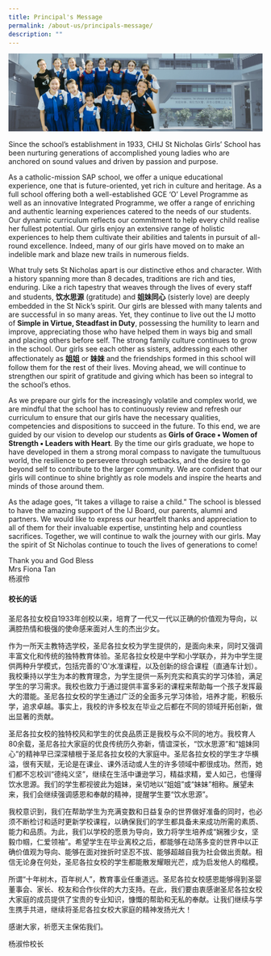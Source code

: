 ```yaml
---
title: Principal's Message
permalink: /about-us/principals-message/
description: ""
---
```

![About Us](/images/Banner%20Photos/subpage%2001%20about%20us.jpg)

Since the school’s establishment in 1933, CHIJ St Nicholas Girls’ School has been nurturing generations of accomplished young ladies who are anchored on sound values and driven by passion and purpose. 

As a catholic-mission SAP school, we offer a unique educational experience, one that is future-oriented, yet rich in culture and heritage. As a full school offering both a well-established GCE ‘O’ Level Programme as well as an innovative Integrated Programme, we offer a range of enriching and authentic learning experiences catered to the needs of our students. Our dynamic curriculum reflects our commitment to help every child realise her fullest potential. Our girls enjoy an extensive range of holistic experiences to help them cultivate their abilities and talents in pursuit of all-round excellence. Indeed, many of our girls have moved on to make an indelible mark and blaze new trails in numerous fields.   

What truly sets St Nicholas apart is our distinctive ethos and character. With a history spanning more than 8 decades, traditions are rich and ties, enduring. Like a rich tapestry that weaves through the lives of every staff and students, **饮水思源** (gratitude) and **姐妹同心** (sisterly love) are deeply embedded in the St Nick’s spirit. Our girls are blessed with many talents and are successful in so many areas. Yet, they continue to live out the IJ motto of **Simple in Virtue, Steadfast in Duty**, possessing the humility to learn and improve, appreciating those who have helped them in ways big and small and placing others before self. The strong family culture continues to grow in the school. Our girls see each other as sisters, addressing each other affectionately as **姐姐** or **妹妹** and the friendships formed in this school will follow them for the rest of their lives. Moving ahead, we will continue to strengthen our spirit of gratitude and giving which has been so integral to the school’s ethos.   

As we prepare our girls for the increasingly volatile and complex world, we are mindful that the school has to continuously review and refresh our curriculum to ensure that our girls have the necessary qualities, competencies and dispositions to succeed in the future. To this end, we are guided by our vision to develop our students as **Girls of Grace ▪ Women of Strength ▪ Leaders with Heart**. By the time our girls graduate, we hope to have developed in them a strong moral compass to navigate the tumultuous world, the resilience to persevere through setbacks, and the desire to go beyond self to contribute to the larger community. We are confident that our girls will continue to shine brightly as role models and inspire the hearts and minds of those around them.   

As the adage goes, “It takes a village to raise a child.” The school is blessed to have the amazing support of the IJ Board, our parents, alumni and partners. We would like to express our heartfelt thanks and appreciation to all of them for their invaluable expertise, unstinting help and countless sacrifices. Together, we will continue to walk the journey with our girls. May the spirit of St Nicholas continue to touch the lives of generations to come!  
  
Thank you and God Bless  
Mrs Fiona Tan  
杨淑伶  
  


#### **校长的话**


圣尼各拉女校自1933年创校以来，培育了一代又一代以正确的价值观为导向，以满腔热情和极强的使命感来面对人生的杰出少女。

作为一所天主教特选学校，圣尼各拉女校为学生提供的，是面向未来，同时又强调丰富文化和传统的独特教育体验。圣尼各拉女校是中学和小学联办，并为中学生提供两种升学模式，包括完善的'O'水准课程，以及创新的综合课程（直通车计划）。我校秉持以学生为本的教育理念，为学生提供一系列充实和真实的学习体验，满足学生的学习需求。我校也致力于通过提供丰富多彩的课程来帮助每一个孩子发挥最大的潜能。圣尼各拉女校的学生通过广泛的全面多元学习体验，培养才能，积极乐学，追求卓越。事实上，我校的许多校友在毕业之后都在不同的领域开拓创新，做出显著的贡献。

圣尼各拉女校的独特校风和学生的优良品质正是我校与众不同的地方。我校育人80余载，圣尼各拉大家庭的优良传统历久弥新，情谊深长，“饮水思源”和“姐妹同心”的精神早已深深植根于圣尼各拉女校的大家庭中。圣尼各拉女校的学生才华横溢，很有天赋，无论是在课业、课外活动或人生的许多领域中都很成功。然而，她们都不忘校训“德纯义坚”，继续在生活中谦逊学习，精益求精，爱人如己，也懂得饮水思源。我们的学生都视彼此为姐妹，亲切地以“姐姐”或“妹妹”相称。展望未来，我们会继续强调感恩和奉献的精神，提醒学生要“饮水思源”。

我校意识到，我们在帮助学生为充满变数和日益复杂的世界做好准备的同时，也必须不断检讨和适时更新学校课程，以确保我们的学生都具备未来成功所需的素质、能力和品质。为此，我们以学校的愿景为导向，致力将学生培养成“娴雅少女，坚毅巾帼，仁爱领袖”。希望学生在毕业离校之后，都能够在动荡多变的世界中以正确价值观为导向、能够在面对挫折时坚忍不拔、能够超越自我为社会做出贡献。相信无论身在何处，圣尼各拉女校的学生都能散发耀眼光芒，成为启发他人的楷模。

所谓“十年树木，百年树人”，教育事业任重道远。圣尼各拉女校感恩能够得到圣婴董事会、家长、校友和合作伙伴的大力支持。在此，我们要由衷感谢圣尼各拉女校大家庭的成员提供了宝贵的专业知识，慷慨的帮助和无私的奉献。让我们继续与学生携手共进，继续将圣尼各拉女校大家庭的精神发扬光大！

感谢大家，祈愿天主保佑我们。

  
杨淑伶校长